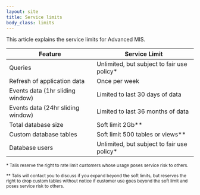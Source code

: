 ```yaml
---
layout: site
title: Service limits
body_class: limits
---
```


This article explains the service limits for Advanced MIS.

| Feature  | Service Limit |
|---|---|
| Queries | Unlimited, but subject to fair use policy* |
| Refresh of application data  | Once per week |
| Events data (1hr sliding window) | Limited to last 30 days of data |
| Events data (24hr sliding window)  | Limited to last 36 months of data |
| Total database size | Soft limit 2Gb** |
| Custom database tables | Soft limit 500 tables or views** |
| Database users | Unlimited, but subject to fair use policy* |

<small>\* Talis reserve the right to rate limit customers whose usage poses service risk to others.</small>

<small>\** Talis will contact you to discuss if you expand beyond the soft limits, but reserves the right to drop custom tables without notice if customer use goes beyond the soft limit and poses service risk to others.</small>
